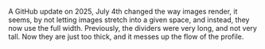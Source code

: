 A GitHub update on 2025, July 4th changed the way images render, it seems, by not letting images stretch into a given space, and instead, they now use the full width. Previously, the dividers were very long, and not very tall. Now they are just too thick, and it messes up the flow of the profile.
